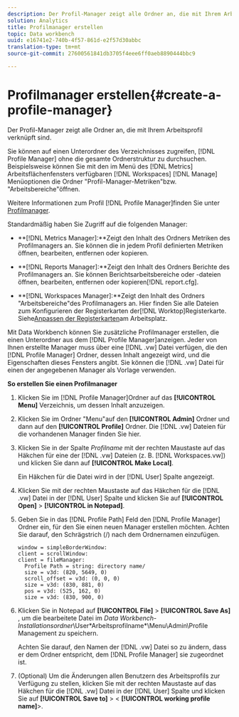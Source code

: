 ```yaml
---
description: Der Profil-Manager zeigt alle Ordner an, die mit Ihrem Arbeitsprofil verknüpft sind.
solution: Analytics
title: Profilmanager erstellen
topic: Data workbench
uuid: e16741e2-740b-4f57-861d-e2f57d30abbc
translation-type: tm+mt
source-git-commit: 27600561841db3705f4eee6ff0aeb8890444bbc9

---
```



# Profilmanager erstellen{#create-a-profile-manager}

Der Profil-Manager zeigt alle Ordner an, die mit Ihrem Arbeitsprofil verknüpft sind.

Sie können auf einen Unterordner des Verzeichnisses zugreifen, [!DNL Profile Manager] ohne die gesamte Ordnerstruktur zu durchsuchen. Beispielsweise können Sie mit den im Menü des [!DNL Metrics] Arbeitsflächenfensters verfügbaren [!DNL Workspaces] [!DNL Manage] Menüoptionen die Ordner &quot;Profil-Manager-Metriken&quot;bzw. &quot;Arbeitsbereiche&quot;öffnen.

Weitere Informationen zum Profil [!DNL Profile Manager]finden Sie unter [Profilmanager](https://docs.adobe.com/content/help/en/data-workbench/using/client/ui-analysis-features/cstm-prof-files-mgrs/c-new-prof-mgrs.html).

Standardmäßig haben Sie Zugriff auf die folgenden Manager:

* **[!DNL Metrics Manager]:**Zeigt den Inhalt des Ordners Metriken des Profilmanagers an. Sie können die in jedem Profil definierten Metriken öffnen, bearbeiten, entfernen oder kopieren.
* **[!DNL Reports Manager]:**Zeigt den Inhalt des Ordners Berichte des Profilmanagers an. Sie können Berichtsarbeitsbereiche oder -dateien öffnen, bearbeiten, entfernen oder kopieren[!DNL report.cfg].

* **[!DNL Workspaces Manager]:**Zeigt den Inhalt des Ordners &quot;Arbeitsbereiche&quot;des Profilmanagers an. Hier finden Sie alle Dateien zum Konfigurieren der Registerkarten der[!DNL Worktop]Registerkarte. Siehe[Anpassen der Registerkarten](../../../../home/c-get-started/c-intf-anlys-ftrs/c-cstm-wktp-tabs/c-cstm-wktp-tabs.md)am Arbeitsplatz.

Mit Data Workbench können Sie zusätzliche Profilmanager erstellen, die einen Unterordner aus dem [!DNL Profile Manager]anzeigen. Jeder von Ihnen erstellte Manager muss über eine [!DNL .vw] Datei verfügen, die den [!DNL Profile Manager] Ordner, dessen Inhalt angezeigt wird, und die Eigenschaften dieses Fensters angibt. Sie können die [!DNL .vw] Datei für einen der angegebenen Manager als Vorlage verwenden.

**So erstellen Sie einen Profilmanager**

1. Klicken Sie im [!DNL Profile Manager]Ordner auf das **[!UICONTROL Menu]** Verzeichnis, um dessen Inhalt anzuzeigen.
1. Klicken Sie im Ordner &quot;Menu&quot;auf den **[!UICONTROL Admin]** Ordner und dann auf den **[!UICONTROL Profile]** Ordner. Die [!DNL .vw] Dateien für die vorhandenen Manager finden Sie hier.
1. Klicken Sie in der Spalte *Profilname* mit der rechten Maustaste auf das Häkchen für eine der [!DNL .vw] Dateien (z. B. [!DNL Workspaces.vw]) und klicken Sie dann auf **[!UICONTROL Make Local]**.

   Ein Häkchen für die Datei wird in der [!DNL User] Spalte angezeigt.

1. Klicken Sie mit der rechten Maustaste auf das Häkchen für die [!DNL .vw] Datei in der [!DNL User] Spalte und klicken Sie auf **[!UICONTROL Open]** > **[!UICONTROL in Notepad]**.
1. Geben Sie in das [!DNL Profile Path] Feld den [!DNL Profile Manager] Ordner ein, für den Sie einen neuen Manager erstellen möchten. Achten Sie darauf, den Schrägstrich (/) nach dem Ordnernamen einzufügen.

   ```
   window = simpleBorderWindow:
   client = scrollWindow: 
   client = fileManager:
     Profile Path = string: directory name/
     size = v3d: (820, 5649, 0)
     scroll_offset = v3d: (0, 0, 0)
     size = v3d: (830, 881, 0)
     pos = v3d: (525, 162, 0)
     size = v3d: (830, 900, 0)
   ```

1. Klicken Sie in Notepad auf **[!UICONTROL File]** > **[!UICONTROL Save As]** , um die bearbeitete Datei im *Data Workbench-Installationsordner*\User\*Arbeitsprofilname*\Menu\Admin\Profile Management zu speichern.

   Achten Sie darauf, den Namen der [!DNL .vw] Datei so zu ändern, dass er dem Ordner entspricht, dem [!DNL Profile Manager] sie zugeordnet ist.

1. (Optional) Um die Änderungen allen Benutzern des Arbeitsprofils zur Verfügung zu stellen, klicken Sie mit der rechten Maustaste auf das Häkchen für die [!DNL .vw] Datei in der [!DNL User] Spalte und klicken Sie auf **[!UICONTROL Save to]** > &lt; **[!UICONTROL working profile name]**>.


